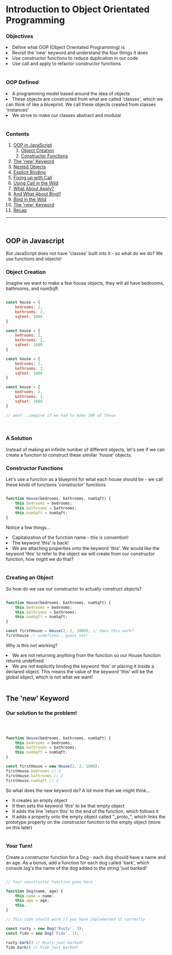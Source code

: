<h1>Introduction to Object Orientated Programming</h1>

<h3>Objectives</h3>
<li> Define what OOP (Object Orientated Programming) is</li>
<li> Revisit the 'new' keyword and understand the four things it does</li>
<li> Use constructor functions to reduce duplication in our code</li>
<li> Use call and apply to refactor constructor functions</li>
<br>

<h3>OOP Defined</h3>
<li> A programming model based around the idea of objects</li>
<li> These objects are constructed from what are called 'classes', which we can think of like a blueprint. We call these objects created from classes 'instances'</li>
<li> We strive to make our classes abstract and modular</li>
<br>

<h3>Contents</h3>

1. [OOP in JavaScript](#oop)
    1. [Object Creation](#object-creation)
    2. [Constructor Functions](#constructor-functions)
2. [The 'new' Keyword](#new)
3. [Nested Objects](#nestedobjects)
4. [Explicit Binding](#explicitbinding)
5. [Fixing up with Call](#fixingcall)
6. [Using Call in the Wild](#callwild)
7. [What About Apply?](#apply)
8. [And What About Bind?](#bind)
9. [Bind in the Wild](#bind-2)
10. [The 'new' Keyword](#new)
11. [Recap](#recap)


<hr>
<br>

<h2 id="oop">OOP in Javascript</h2>

But JavaScript does not have 'classes' built into it - so what do we do?
We use functions and objects!
<br>


<h3 id="object-creation">Object Creation</h3>

Imagine we want to make a few house objects, they will all have bedrooms, bathrooms, and numSqft

```javascript

const house = {
	bedrooms: 2,
	bathrooms: 2,
	sqFeet: 1000
}

const house = {
	bedrooms: 2,
	bathrooms: 2,
	sqFeet: 1000
}

const house = {
	bedrooms: 2,
	bathrooms: 2,
	sqFeet: 1000
}

const house = {
	bedrooms: 2,
	bathrooms: 2,
	sqFeet: 1000
}

// woof...imagine if we had to make 100 of these

```
<br>
<h3>A Solution</h3>

Instead of making an infinite number of different objects, let's see if we can create a function to construct these similiar 'house' objects.
<br>


<h3 id="constructor-functions">Constructor Functions</h3>

Let's use a function as a blueprint for what each house should be - we call these kinds of functions 'constructor' functions

```javascript

function House(bedrooms, bathrooms, numSqft) {
	this.bedrooms = bedrooms;
	this.bathrooms = bathrooms;
	this.numSqft = numSqft;
}

```

Notice a few things...

<li>Capitalization of the function name - this is convention!</li>
<li>The keyword 'this' is back!</li>
<li>We are attaching properties onto the keyword 'this'. We would like the keyword 'this' to refer to the object we will create from our constructor function, how might we do that?</li>
<br>

<h3>Creating an Object</h3>

So how do we use our constructor to actually construct objects?

```javascript

function House(bedrooms, bathrooms, numSqft) {
	this.bedrooms = bedrooms;
	this.bathrooms = bathrooms;
	this.numSqft = numSqft;
}

const firstHouse = House(2, 2, 1000); // does this work?
firsthouse // undefined...guess not!

```

Why is this not working?

<li>We are not returning anything from the function so our House function returns undefined</li>
<li>We are not explicitly binding the keyword 'this' or placing it inside a declared object. This means the value of the keyword 'this' will be the global object, which is not what we want!</li>
<br>



<h2 id="new">The 'new' Keyword</h2>

<h3>Our solution to the problem!</h3>
<br>

```javascript

function House(bedrooms, bathrooms, numSqft) {
	this.bedrooms = bedrooms;
	this.bathrooms = bathrooms;
	this.numSqft = numSqft;
}

const firstHouse = new House(2, 2, 1000);
firstHouse.bedrooms // 2
firstHouse.bathrooms // 2
firstHouse.numSqft // 2

```

So what does the new keyword do? A lot more than we might think...

<li>It creates an empty object</li>
<li>It then sets the keyword 'this' to be that empty object</li>
<li>It adds the line 'return this' to the end of the function, which follows it</li>
<li>It adds a property onto the empty object called "_proto_", which links the prototype property on the constructor function to the empty object (more on this later)</li>
<br>

<h3>Your Turn!</h3>

Create a constructor function for a Dog - each dog should have a name and an age. As a bonus, add a function for each dog called 'bark', which console.log's the name of the dog added to the string 'just barked!'
<br>

```javascript

// Your constructor function goes here

function Dog(name, age) {
	this.name = name;
	this.age = age;
	this.
}

// This code should work if you have implemented it correctly

const rusty = new Dog('Rusty', 3);
const fido = new Dog('Fido', 1);

rusty.bark() // Rusty just barked!
fido.bark() // Fido just barked!



























